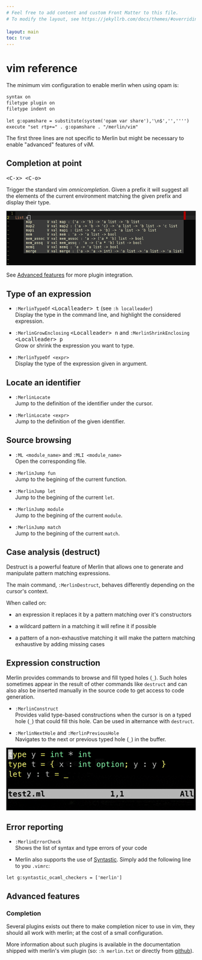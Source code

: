 ```yaml
---
# Feel free to add content and custom Front Matter to this file.
# To modify the layout, see https://jekyllrb.com/docs/themes/#overriding-theme-defaults

layout: main
toc: true
---
```

# vim reference

The minimum vim configuration to enable merlin when using opam is:

```viml
syntax on
filetype plugin on
filetype indent on

let g:opamshare = substitute(system('opam var share'),'\n$','','''')
execute "set rtp+=" . g:opamshare . "/merlin/vim"
```

The first three lines are not specific to Merlin but might be necessary to
enable "advanced" features of viM.

## Completion at point

<kbd>&lt;C-x&gt; &lt;C-o&gt;</kbd>

Trigger the standard vim _omnicompletion_. Given a prefix it will suggest all
the elements of the current environment matching the given prefix and display
their type.

![vim completion](complete.png)

See [Advanced features](#advanced-features) for more plugin integration.

## Type of an expression

- `:MerlinTypeOf` <kbd>&lt;Localleader&gt; t</kbd> (see `:h localleader`) \
Display the type in the command line, and highlight the considered expression.

- `:MerlinGrowEnclosing` <kbd>&lt;Localleader&gt; n</kbd> and
`:MerlinShrinkEnclosing` <kbd>&lt;Localleader&gt; p</kbd>\
Grow or shrink the expression you want to type.

- `:MerlinTypeOf <expr>` \
Display the type of the expression given in argument.

## Locate an identifier

- `:MerlinLocate` \
Jump to the definition of the identifier under the cursor.

- `:MerlinLocate <expr>` \
Jump to the definition of the given identifier.


## Source browsing

- `:ML <module_name>` and `:MLI <module_name>` \
Open the corresponding file.

- `:MerlinJump fun` \
Jump to the begining of the current function.

- `:MerlinJump let` \
Jump to the begining of the current `let`.

- `:MerlinJump module` \
Jump to the begining of the current `module`.

- `:MerlinJump match` \
Jump to the begining of the current `match`.

## Case analysis (destruct)

Destruct is a powerful feature of Merlin that allows one to generate and
manipulate pattern matching expressions.

The main command, `:MerlinDestruct`, behaves differently depending on the
cursor's context.

When called on:
- an expression it replaces it by a pattern matching over it's constructors

- a wildcard pattern in a matching it will refine it if possible

- a pattern of a non-exhaustive matching it will make the pattern matching
  exhaustive by adding missing cases

## Expression construction

Merlin provides commands to browse and fill typed holes (`_`). Such holes
sometimes appear in the result of other commands like `destruct` and can also
also be inserted manually in the source code to get access to code generation.

- `:MerlinConstruct` \
Provides valid type-based constructions when the cursor is on a typed hole (`_`) that
could fill this hole. Can be used in alternance with `destruct`.

- `:MerlinNextHole` and `:MerlinPreviousHole` \
Navigates to the next or previous typed hole (`_`) in the buffer.

![Construct demo](construct.gif)

## Error reporting

- `:MerlinErrorCheck` \
Shows the list of syntax and type errors of your code

- Merlin also supports the use of
  [Syntastic](https://github.com/scrooloose/syntastic). Simply add the following line
  to you `.vimrc`:
```
let g:syntastic_ocaml_checkers = ['merlin']
```

## Advanced features

### Completion

Several plugins exists out there to make completion nicer to use in vim, they
should all work with merlin; at the cost of a small configuration.

More information about such plugins is available in the documentation shipped
with merlin's vim plugin (so: `:h merlin.txt` or directly from
[github](https://github.com/the-lambda-church/merlin/blob/master/vim/merlin/doc/merlin.txt)).
